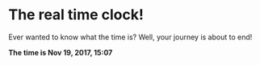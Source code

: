 # The real time clock!

Ever wanted to know what the time is? Well, your journey is about to end!

**The time is Nov 19, 2017, 15:07**
